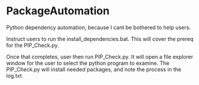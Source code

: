# PackageAutomation
Python dependency automation, because I cant be bothered to help users.


Instruct users to run the install_dependencies.bat. This will cover the prereq for the PIP_Check.py.

Once that completes, user then run PIP_Check.py.
It will open a file explorer window for the user to select the python program to examine.
The PIP_Check.py will install needed packages, and note the process in the log.txt
